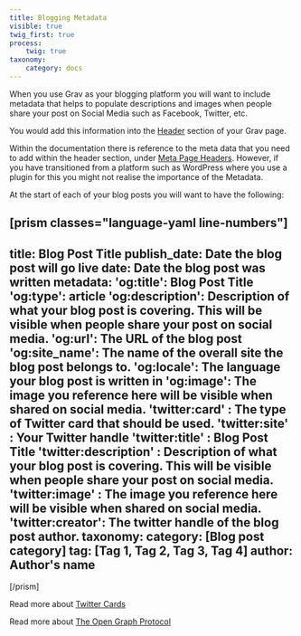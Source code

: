 ```yaml
---
title: Blogging Metadata
visible: true
twig_first: true
process:
    twig: true
taxonomy:
    category: docs
---
```


When you use Grav as your blogging platform you will want to include metadata that helps to populate descriptions and images when people share your post on Social Media such as Facebook, Twitter, etc. 

You would add this information into the [Header](/content/headers) section of your Grav page. 

Within the documentation there is reference to the meta data that you need to add within the header section, under [Meta Page Headers](/content/headers#meta-page-headers).  However, if you have transitioned from a platform such as WordPress where you use a plugin for this you might not realise the importance of the Metadata. 

At the start of each of your blog posts you will want to have the following: 

[prism classes="language-yaml line-numbers"]
---
title: Blog Post Title
publish_date: Date the blog post will go live
date: Date the blog post was written
metadata:
    'og:title': Blog Post Title
    'og:type': article
    'og:description': Description of what your blog post is covering.  This will be visible when people share your post on social media.
    'og:url': The URL of the blog post
    'og:site_name': The name of the overall site the blog post belongs to. 
    'og:locale': The language your blog post is written in
    'og:image': The image you reference here will be visible when shared on social media. 
    'twitter:card' : The type of Twitter card that should be used. 
    'twitter:site' : Your Twitter handle
    'twitter:title' : Blog Post Title
    'twitter:description' : Description of what your blog post is covering.  This will be visible when people share your post on social media.
    'twitter:image' : The image you reference here will be visible when shared on social media. 
    'twitter:creator': The twitter handle of the blog post author. 
taxonomy:
    category: [Blog post category]
    tag: [Tag 1, Tag 2, Tag 3, Tag 4]
    author: Author's name
---
[/prism]

Read more about [Twitter Cards](https://developer.twitter.com/en/docs/tweets/optimize-with-cards/guides/getting-started.html)

Read more about [The Open Graph Protocol](http://ogp.me/)
